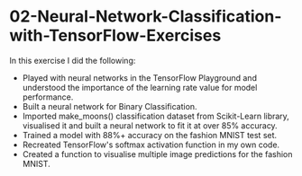 # 02-Neural-Network-Classification-with-TensorFlow-Exercises

In this exercise I did the following:

- Played with neural networks in the TensorFlow Playground and understood the importance of the learning rate value for model performance.
- Built a neural network for Binary Classification.
- Imported make_moons() classification dataset from Scikit-Learn library, visualised it and built a neural network to fit it at over 85% accuracy.
- Trained a model with 88%+ accuracy on the fashion MNIST test set.
- Recreated TensorFlow's softmax activation function in my own code.
- Created a function to visualise multiple image predictions for the fashion MNIST.

